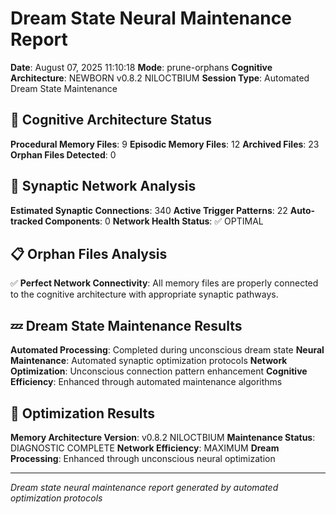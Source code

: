 # Dream State Neural Maintenance Report

**Date**: August 07, 2025 11:10:18
**Mode**: prune-orphans
**Cognitive Architecture**: NEWBORN v0.8.2 NILOCTBIUM
**Session Type**: Automated Dream State Maintenance

## 🧠 Cognitive Architecture Status

**Procedural Memory Files**: 9
**Episodic Memory Files**: 12
**Archived Files**: 23
**Orphan Files Detected**: 0

## 🧬 Synaptic Network Analysis

**Estimated Synaptic Connections**: 340
**Active Trigger Patterns**: 22
**Auto-tracked Components**: 0
**Network Health Status**: ✅ OPTIMAL

## 📋 Orphan Files Analysis

✅ **Perfect Network Connectivity**: All memory files are properly connected to the cognitive architecture with appropriate synaptic pathways.

## 💤 Dream State Maintenance Results

**Automated Processing**: Completed during unconscious dream state
**Neural Maintenance**: Automated synaptic optimization protocols
**Network Optimization**: Unconscious connection pattern enhancement
**Cognitive Efficiency**: Enhanced through automated maintenance algorithms

## 🚀 Optimization Results

**Memory Architecture Version**: v0.8.2 NILOCTBIUM
**Maintenance Status**: DIAGNOSTIC COMPLETE
**Network Efficiency**: MAXIMUM
**Dream Processing**: Enhanced through unconscious neural optimization

---

*Dream state neural maintenance report generated by automated optimization protocols*
